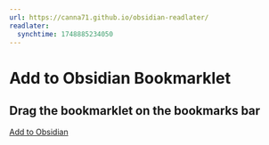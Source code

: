 ```yaml
---
url: https://canna71.github.io/obsidian-readlater/
readlater:
  synchtime: 1748885234050
---
```

# Add to Obsidian Bookmarklet

## Drag the bookmarklet on the bookmarks bar

[Add to Obsidian](javascript:\(function\(\)%7Bwindow.open\(%60obsidian%3A%2F%2Freadlater-add%3Furl%3D%24%7Bdocument.URL%7D%60\)%3B%7D\)\(\)%3B)